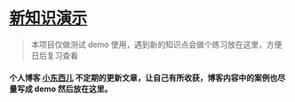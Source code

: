 
# [新知识演示](https://github.com/xiaodongxier/demo)

> 本项目仅做测试 demo 使用，遇到新的知识点会做个练习放在这里，方便日后复习查看

#### 个人博客 [小东西儿](http://xiaodongxier.com/) 不定期的更新文章，让自己有所收获，博客内容中的案例也尽量写成 demo 然后放在这里。
